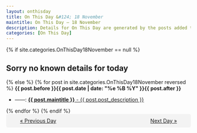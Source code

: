 ```yaml
---
layout: onthisday
title: On This Day &#124; 18 November
maintitle: On This Day — 18 November
description: Details for On This Day are generated by the posts added to the website so the content is subject to changes/updates over time.
categories: [On This Day]
---
```


{% if site.categories.OnThisDay18November == null %}
<h2>Sorry no known details for today</h2>
{% else %}
{% for post in site.categories.OnThisDay18November reversed %}
<strong>{{ post.before }}{{ post.date | date: "%e %B %Y" }}{{ post.after }}</strong>
<ul>
<li> ——: <a class="{{ post.class }}" href="{{ post.url }}"><strong>{{ post.maintitle }}</strong> - {{ post.post_description }}</a></li>
</ul>
{% endfor %}
{% endif %}
<br />
<div style="background-color: #f3f3f3; padding: 10px; border-radius: 5px; text-align: center; display: flex; justify-content: space-evenly;">
<a href="/onthisday/11/11-17">« Previous Day</a>
<span style="visibility:hidden;">[ Visit Leap Year February 29 ]</span>
<a href="/onthisday/11/11-19">Next Day »</a>
</div>
